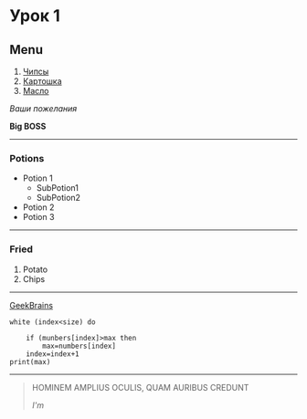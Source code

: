 
# Урок 1

## Menu
1. [Чипсы](#menu)
6. [Картошка](#menu)
2. [Масло](#menu)

<i>Ваши пожелания</i>

<b>Big BOSS</b>

___
### Potions
* Potion 1
   * SubPotion1
   * SubPotion2
* Potion 2
* Potion 3
___
### Fried
1. Potato
2. Chips
___
[GeekBrains](http://gb.ru)
```
white (index<size) do      

    if (munbers[index]>max then
        max=numbers[index]
    index=index+1
print(max)
```

___
>HOMINEM AMPLIUS OCULIS, QUAM AURIBUS CREDUNT
>
>*I'm*


